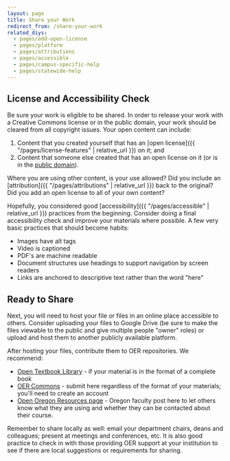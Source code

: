 ```yaml
---
layout: page
title: Share your Work
redirect_from: /share-your-work
related_diys:
  - pages/add-open-license
  - pages/platform
  - pages/attributions
  - pages/accessible
  - pages/campus-specific-help
  - pages/statewide-help
---
```



## License and Accessibility Check

Be sure your work is eligible to be shared. In order to release your work with a Creative Commons
license or in the public domain, your work should be cleared from all copyright issues. Your open
content can include:

1.  Content that you created yourself that has an
[open license]({{ "/pages/license-features" | relative_url }}) on it; and
2.  Content that someone else created that has an open license on it (or is in the
[public domain](https://en.wikipedia.org/wiki/Public_domain)).

Where you are using other content, is your use allowed? Did you include an
[attribution]({{ "/pages/attributions" | relative_url }}) back to the original? Did you add an
open license to all of your own content?

Hopefully, you considered good [accessibility]({{ "/pages/accessible" | relative_url }}) practices
from the beginning. Consider doing a final accessibility check and improve your materials where
possible. A few very basic practices that should become habits:

- Images have alt tags
- Video is captioned
- PDF's are machine readable
- Document structures use headings to support navigation by screen readers
- Links are anchored to descriptive text rather than the word "here"

## Ready to Share

Next, you will need to host your file or files in an online place accessible to others. Consider
uploading your files to Google Drive (be sure to make the files viewable to the public and give
multiple people "owner" roles) or upload and host them to another publicly available platform.

After hosting your files, contribute them to OER repositories. We recommend:

-   [Open Textbook Library](https://open.umn.edu/opentextbooks/) - if your material is in the
format of a complete book
-   [OER Commons](https://www.oercommons.org/) - submit here regardless of the format of your
materials; you'll need to create an account
-   [Open Oregon Resources page](http://openoregon.org/resources/) - Oregon faculty post here to
let others know what they are using and whether they can be contacted about their course.

Remember to share locally as well: email your department chairs, deans and colleagues; present at
meetings and conferences, etc. It is also good practice to check in with those providing OER support
at your institution to see if there are local suggestions or requirements for sharing.

